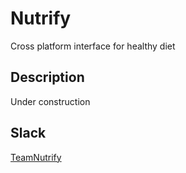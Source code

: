 # Nutrify
Cross platform interface for healthy diet

## Description
Under construction


## Slack
[TeamNutrify](http://wwww.teamnutrify.slack.com)
